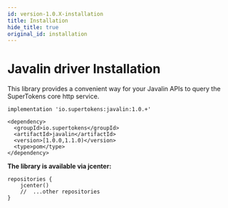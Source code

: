 ```yaml
---
id: version-1.0.X-installation
title: Installation
hide_title: true
original_id: installation
---
```


# Javalin driver Installation

This library provides a convenient way for your Javalin APIs to query the SuperTokens core http service.

<!--DOCUSAURUS_CODE_TABS-->
<!--Gradle-->
```
implementation 'io.supertokens:javalin:1.0.+'
```
<!--Maven-->
```
<dependency>
  <groupId>io.supertokens</groupId>
  <artifactId>javalin</artifactId>
  <version>[1.0.0,1.1.0)</version>
  <type>pom</type>
</dependency>
```
<!--END_DOCUSAURUS_CODE_TABS-->

**The library is available via jcenter:**
```
repositories {
    jcenter()
    //  ...other repositories
}
```
